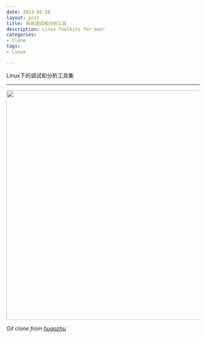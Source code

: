 ```yaml
---
date: 2013-02-26
layout: post
title: 系统调试和分析工具
description: Linux Toolkits for man!
categories:
- Clone
tags:
- Linux

---
```


Linux下的调试和分析工具集
_____________________

<img src="/assets/media/tools.jpg" width="600"/>

*Git clone from [hugozhu](https://github.com/hugozhu/blog "hugozhu's github")*